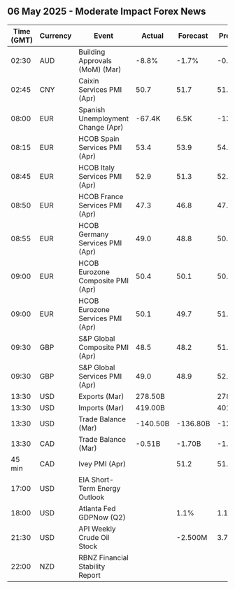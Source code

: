 ## 06 May 2025 - Moderate Impact Forex News

| Time (GMT) | Currency | Event | Actual | Forecast | Previous |
|------|----------|-------|--------|----------|----------|
| 02:30 | AUD | Building Approvals (MoM) (Mar) | -8.8% | -1.7% | -0.2% |
| 02:45 | CNY | Caixin Services PMI (Apr) | 50.7 | 51.7 | 51.9 |
| 08:00 | EUR | Spanish Unemployment Change (Apr) | -67.4K | 6.5K | -13.3K |
| 08:15 | EUR | HCOB Spain Services PMI (Apr) | 53.4 | 53.9 | 54.7 |
| 08:45 | EUR | HCOB Italy Services PMI (Apr) | 52.9 | 51.3 | 52.0 |
| 08:50 | EUR | HCOB France Services PMI (Apr) | 47.3 | 46.8 | 47.9 |
| 08:55 | EUR | HCOB Germany Services PMI (Apr) | 49.0 | 48.8 | 50.9 |
| 09:00 | EUR | HCOB Eurozone Composite PMI (Apr) | 50.4 | 50.1 | 50.9 |
| 09:00 | EUR | HCOB Eurozone Services PMI (Apr) | 50.1 | 49.7 | 51.0 |
| 09:30 | GBP | S&P Global Composite PMI (Apr) | 48.5 | 48.2 | 51.5 |
| 09:30 | GBP | S&P Global Services PMI (Apr) | 49.0 | 48.9 | 52.5 |
| 13:30 | USD | Exports (Mar) | 278.50B |  | 278.50B |
| 13:30 | USD | Imports (Mar) | 419.00B |  | 401.10B |
| 13:30 | USD | Trade Balance (Mar) | -140.50B | -136.80B | -123.20B |
| 13:30 | CAD | Trade Balance (Mar) | -0.51B | -1.70B | -1.41B |
| 45 min | CAD | Ivey PMI (Apr) |  | 51.2 | 51.3 |
| 17:00 | USD | EIA Short-Term Energy Outlook |  |  |  |
| 18:00 | USD | Atlanta Fed GDPNow (Q2) |  | 1.1% | 1.1% |
| 21:30 | USD | API Weekly Crude Oil Stock |  | -2.500M | 3.760M |
| 22:00 | NZD | RBNZ Financial Stability Report |  |  |  |
